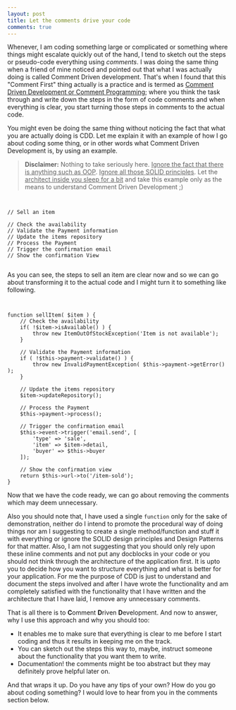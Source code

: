 ```yaml
---
layout: post
title: Let the comments drive your code
comments: true
---
```


Whenever, I am coding something large or complicated or something where things might escalate quickly out of the hand, I tend to sketch out the steps or pseudo-code everything using *comments*. I was doing the same thing when a friend of mine noticed and pointed out that what I was actually doing is called Comment Driven development. That's when I found that this "Comment First" thing actually is a practice and is termed as [Comment Driven Development or Comment Programming](https://en.wikipedia.org/wiki/Comment_programming); where you think the task through and write down the steps in the form of code comments and when everything is clear, you start turning those steps in comments to the actual code.

You might even be doing the same thing without noticing the fact that what you are actually doing is CDD. Let me explain it with an example of how I go about coding some thing, or in other words what Comment Driven Development is, by using an example.

>**Disclaimer:** Nothing to take seriously here. <u>Ignore the fact that there is anything such as OOP</u>. <u>Ignore all those SOLID principles</u>. Let the <u>architect inside you sleep for a bit</u> and take this example only as the means to understand Comment Driven Development ;)


<pre><code class="php">

// Sell an item

// Check the availability
// Validate the Payment information
// Update the items repository
// Process the Payment
// Trigger the confirmation email
// Show the confirmation View

</code></pre>

As you can see, the steps to sell an item are clear now and so we can go about transforming it to the actual code and I might turn it to something like following.

<pre><code class="php">

function sellItem( $item ) {
    // Check the availability
    if( !$item->isAvailable() ) {
        throw new ItemOutOfStockException('Item is not available');
    }
    
    // Validate the Payment information
    if ( !$this->payment->validate() ) {
        throw new InvalidPaymentException( $this->payment->getError() );
    }

    // Update the items repository
    $item->updateRepository();
    
    // Process the Payment
    $this->payment->process();
    
    // Trigger the confirmation email
    $this->event->trigger('email.send', [
        'type' => 'sale', 
        'item' => $item->detail, 
        'buyer' => $this->buyer
    ]);
    
    // Show the confirmation view
    return $this->url->to('/item-sold');
}
</code></pre>

Now that we have the code ready, we can go about removing the comments which may deem unnecessary. 

Also you should note that, I have used a single `function` only for the sake of demonstration, neither do I intend to promote the procedural way of doing things nor am I suggesting to create a single method/function and stuff it with everything or ignore the SOLID design principles and Design Patterns for that matter. Also, I am not suggesting that you should only rely upon these inline comments and not put any docblocks in your code or you should not think through the architecture of the application first. It is upto you to decide how you want to structure everything and what is better for your application. For me the purpose of CDD is just to understand and document the steps involved and after I have wrote the functionality and am completely satisfied with the functionality that I have written and the architecture that I have laid, I remove any unnecessary comments.

That is all there is to **C**omment **D**riven **D**evelopment. And now to answer, why I use this approach and why you should too:

- It enables me to make sure that everything is clear to me before I start coding and thus it results in keeping me on the track.
- You can sketch out the steps this way to, maybe, instruct someone about the functionality that you want them to write.
- Documentation! the comments might be too abstract but they may definitely prove helpful later on.

And that wraps it up. Do you have any tips of your own? How do you go about coding something? I would love to hear from you in the comments section below.

